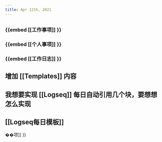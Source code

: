 ```yaml
---
title: Apr 12th, 2021
---
```


##
### {{embed [[工作事项]] }}
### {{embed [[个人事项]] }}
### {{embed [[工作日志]] }}
###
##
## 增加 [[Templates]] 内容
## 我想要实现 [[Logseq]] 每日自动引用几个块，要想想怎么实现
## [[Logseq每日模板]]
��项]] }}
